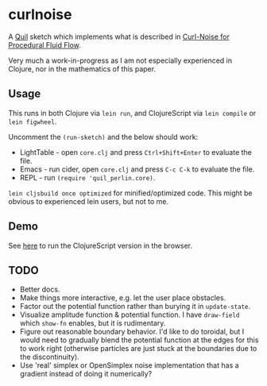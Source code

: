 # curlnoise

A [Quil](http://www.quil.info/) sketch which implements what is
described in [Curl-Noise for Procedural Fluid
Flow](https://www.cs.ubc.ca/~rbridson/docs/bridson-siggraph2007-curlnoise.pdf).

Very much a work-in-progress as I am not especially experienced in
Clojure, nor in the mathematics of this paper.

## Usage

This runs in both Clojure via `lein run`, and ClojureScript via `lein
compile` or `lein figwheel`.

Uncomment the `(run-sketch)` and the below should work:

- LightTable - open `core.clj` and press `Ctrl+Shift+Enter` to evaluate the file.
- Emacs - run cider, open `core.clj` and press `C-c C-k` to evaluate the file.
- REPL - run `(require 'quil_perlin.core)`.

`lein cljsbuild once optimized` for minified/optimized code.  This
might be obvious to experienced lein users, but not to me.

## Demo

See
[here](http://htmlpreview.github.io/?https://github.com/Hodapp87/curlnoise/blob/master/resources/public/index.html)
to run the ClojureScript version in the browser.

## TODO

- Better docs.
- Make things more interactive, e.g. let the user place obstacles.
- Factor out the potential function rather than burying it in
  `update-state`.
- Visualize amplitude function & potential function.  I have
  `draw-field` which `show-fn` enables, but it is rudimentary.
- Figure out reasonable boundary behavior.  I'd like to do toroidal,
  but I would need to gradually blend the potential function at the
  edges for this to work right (otherwise particles are just stuck at
  the boundaries due to the discontinuity).
- Use 'real' simplex or OpenSimplex noise implementation that has a
  gradient instead of doing it numerically?
